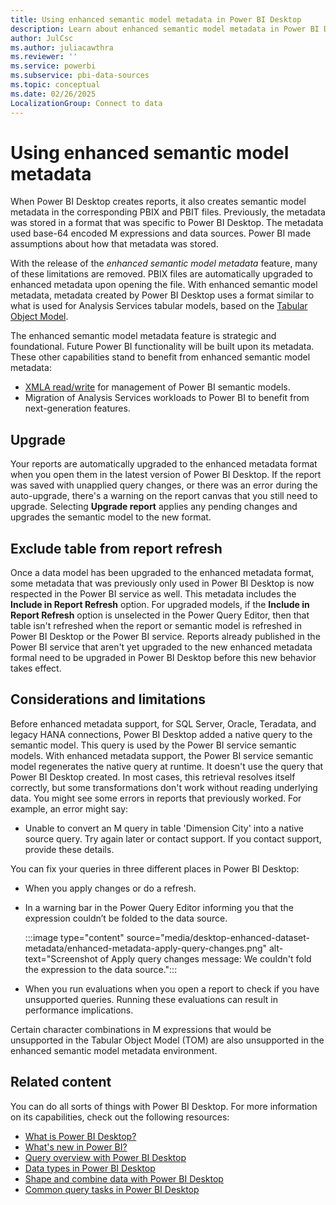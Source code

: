 ```yaml
---
title: Using enhanced semantic model metadata in Power BI Desktop
description: Learn about enhanced semantic model metadata in Power BI Desktop, which uses a format similar to what is used for Analysis Services tabular models.
author: JulCsc
ms.author: juliacawthra
ms.reviewer: ''
ms.service: powerbi
ms.subservice: pbi-data-sources
ms.topic: conceptual
ms.date: 02/26/2025
LocalizationGroup: Connect to data
---
```

# Using enhanced semantic model metadata

When Power BI Desktop creates reports, it also creates semantic model metadata in the corresponding PBIX and PBIT files. Previously, the metadata was stored in a format that was specific to Power BI Desktop. The metadata used base-64 encoded M expressions and data sources. Power BI made assumptions about how that metadata was stored.

With the release of the *enhanced semantic model metadata* feature, many of these limitations are removed. PBIX files are automatically upgraded to enhanced metadata upon opening the file. With enhanced semantic model metadata, metadata created by Power BI Desktop uses a format similar to what is used for Analysis Services tabular models, based on the [Tabular Object Model](/analysis-services/tom/introduction-to-the-tabular-object-model-tom-in-analysis-services-amo).

The enhanced semantic model metadata feature is strategic and foundational. Future Power BI functionality will be built upon its metadata. These other capabilities stand to benefit from enhanced semantic model metadata:

- [XMLA read/write](/power-platform-release-plan/2019wave2/business-intelligence/xmla-readwrite) for management of Power BI semantic models.
- Migration of Analysis Services workloads to Power BI to benefit from next-generation features.

## Upgrade

Your reports are automatically upgraded to the enhanced metadata format when you open them in the latest version of Power BI Desktop. If the report was saved with unapplied query changes, or there was an error during the auto-upgrade, there's a warning on the report canvas that you still need to upgrade. Selecting **Upgrade report** applies any pending changes and upgrades the semantic model to the new format.

## Exclude table from report refresh

Once a data model has been upgraded to the enhanced metadata format, some metadata that was previously only used in Power BI Desktop is now respected in the Power BI service as well. This metadata includes the **Include in Report Refresh** option. For upgraded models, if the **Include in Report Refresh** option is unselected in the Power Query Editor, then that table isn't refreshed when the report or semantic model is refreshed in Power BI Desktop or the Power BI service. Reports already published in the Power BI service that aren't yet upgraded to the new enhanced metadata formal need to be upgraded in Power BI Desktop before this new behavior takes effect.

## Considerations and limitations

Before enhanced metadata support, for SQL Server, Oracle, Teradata, and legacy HANA connections, Power BI Desktop added a native query to the semantic model. This query is used by the Power BI service semantic models. With enhanced metadata support, the Power BI service semantic model regenerates the native query at runtime. It doesn't use the query that Power BI Desktop created. In most cases, this retrieval resolves itself correctly, but some transformations don't work without reading underlying data. You might see some errors in reports that previously worked. For example, an error might say:

- Unable to convert an M query in table 'Dimension City' into a native source query. Try again later or contact support. If you contact support, provide these details.

You can fix your queries in three different places in Power BI Desktop:

- When you apply changes or do a refresh.
- In a warning bar in the Power Query Editor informing you that the expression couldn’t be folded to the data source.

  :::image type="content" source="media/desktop-enhanced-dataset-metadata/enhanced-metadata-apply-query-changes.png" alt-text="Screenshot of Apply query changes message: We couldn't fold the expression to the data source.":::

- When you run evaluations when you open a report to check if you have unsupported queries. Running these evaluations can result in performance implications.

Certain character combinations in M expressions that would be unsupported in the Tabular Object Model (TOM) are also unsupported in the enhanced semantic model metadata environment.

## Related content

You can do all sorts of things with Power BI Desktop. For more information on its capabilities, check out the following resources:

- [What is Power BI Desktop?](../fundamentals/desktop-what-is-desktop.md)
- [What's new in Power BI?](../fundamentals/whats-new.md)
- [Query overview with Power BI Desktop](../transform-model/desktop-query-overview.md)
- [Data types in Power BI Desktop](desktop-data-types.md)
- [Shape and combine data with Power BI Desktop](desktop-shape-and-combine-data.md)
- [Common query tasks in Power BI Desktop](../transform-model/desktop-common-query-tasks.md)
